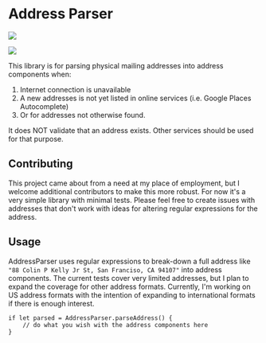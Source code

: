 #  Address Parser

[![](https://img.shields.io/endpoint?url=https%3A%2F%2Fswiftpackageindex.com%2Fapi%2Fpackages%2FZuech-Dev%2FAddressParser%2Fbadge%3Ftype%3Dswift-versions)](https://swiftpackageindex.com/Zuech-Dev/AddressParser)

[![](https://img.shields.io/endpoint?url=https%3A%2F%2Fswiftpackageindex.com%2Fapi%2Fpackages%2FZuech-Dev%2FAddressParser%2Fbadge%3Ftype%3Dplatforms)](https://swiftpackageindex.com/Zuech-Dev/AddressParser)

This library is for parsing physical mailing addresses into address components when:
1. Internet connection is unavailable
2. A new addresses is not yet listed in online services (i.e. Google Places Autocomplete)
3. Or for addresses not otherwise found.

It does NOT validate that an address exists. Other services should be used for that purpose. 

## Contributing

This project came about from a need at my place of employment, but I welcome additional contributors to make this more robust. For now it's a very simple library with minimal tests. Please feel free to create issues with addresses that don't work with ideas for altering regular expressions for the address.

## Usage

AddressParser uses regular expressions to break-down a full address like `"88 Colin P Kelly Jr St, San Franciso, CA 94107"` into address components. The current tests cover very limited addresses, but I plan to expand the coverage for other address formats. Currently, I'm working on US address formats with the intention of expanding to international formats if there is enough interest. 

```
if let parsed = AddressParser.parseAddress() {
    // do what you wish with the address components here
}
```
